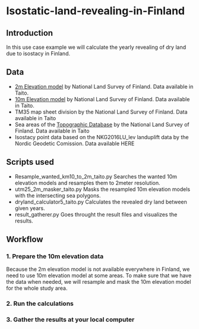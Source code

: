 # Isostatic-land-revealing-in-Finland

## Introduction
In this use case example we will calculate the yearly revealing of dry land due to isostacy in Finland. 


## Data

- [2m Elevation model][1] by National Land Survey of Finland. Data available in Taito.
- [10m Elevation model][2] by National Land Survey of Finland. Data available in Taito.
- TM35 map sheet division by the National Land Survey of Finland. Data available in Taito
- Sea areas of the [Topographic Database][3] by the National Land Survey of Finland. Data available in Taito
- Isostacy point data based on the NKG2016LU_lev landuplift data by the Nordic Geodetic Comission. Data available HERE

## Scripts used
- Resample_wanted_km10_to_2m_taito.py Searches the wanted 10m elevation models and resamples them to 2meter resolution.
- utm25_2m_masker_taito.py Masks the resampled 10m elevation models with the intersecting sea polygons. 
- dryland_calculator5_taito.py Calculates the revealed dry land between given years.
- result_gatherer.py Goes throught the result files and visualizes the results.

## Workflow

### 1. Prepare the 10m elevation data

Because the 2m elevation model is not available everywhere in Finland, we need to use 10m elevation model at some areas. To make sure that we have the data when needed, we will resample and mask the 10m elevation model for the whole study area.

### 2. Run the calculations

### 3. Gather the results at your local computer







[1]:https://www.maanmittauslaitos.fi/en/maps-and-spatial-data/expert-users/product-descriptions/elevation-model-2-m
[2]:https://www.maanmittauslaitos.fi/en/maps-and-spatial-data/expert-users/product-descriptions/elevation-model-10-m
[3]:https://www.maanmittauslaitos.fi/en/maps-and-spatial-data/expert-users/product-descriptions/topographic-database
